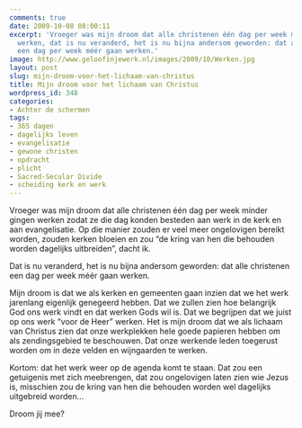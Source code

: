 ```yaml
---
comments: true
date: 2009-10-08 08:00:11
excerpt: 'Vroeger was mijn droom dat alle christenen één dag per week minder gingen
  werken, dat is nu veranderd, het is nu bijna andersom geworden: dat alle christenen
  een dag per week méér gaan werken.'
image: http://www.geloofinjewerk.nl/images/2009/10/Werken.jpg
layout: post
slug: mijn-droom-voor-het-lichaam-van-christus
title: Mijn droom voor het lichaam van Christus
wordpress_id: 348
categories:
- Achter de schermen
tags:
- 365 dagen
- dagelijks leven
- evangelisatie
- gewone christen
- opdracht
- plicht
- Sacred-Secular Divide
- scheiding kerk en werk
---
```


Vroeger was mijn droom dat alle christenen één dag per week minder gingen werken zodat ze die dag konden besteden aan werk in de kerk en aan evangelisatie. Op die manier zouden er veel meer ongelovigen bereikt worden, zouden kerken bloeien en zou “de kring van hen die behouden worden dagelijks uitbreiden”, dacht ik.

Dat is nu veranderd, het is nu bijna andersom geworden: dat alle christenen een dag per week méér gaan werken. 

Mijn droom is dat we als kerken en gemeenten gaan inzien dat we het werk jarenlang eigenlijk genegeerd hebben. Dat we zullen zien hoe belangrijk God ons werk vindt en dat werken Gods wil is. Dat we begrijpen dat we juist op ons werk “voor de Heer” werken. Het is mijn droom dat we als lichaam van Christus zien dat onze werkplekken hele goede papieren hebben om als zendingsgebied te beschouwen. Dat onze werkende leden toegerust worden om in deze velden en wijngaarden te werken.

Kortom: dat het werk weer op de agenda komt te staan. Dat zou een getuigenis met zich meebrengen, dat zou ongelovigen laten zien wie Jezus is, misschien zou de kring van hen die behouden worden wel dagelijks uitgebreid worden...

Droom jij mee?
